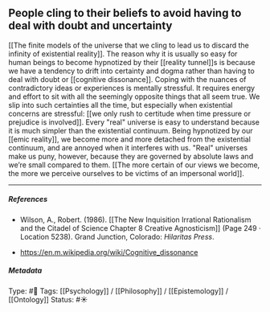 ## People cling to their beliefs to avoid having to deal with doubt and uncertainty  # 

[[The finite models of the universe that we cling to lead us to discard the infinity of existential reality]]. The reason why it is usually so easy for human beings to become hypnotized by their [[reality tunnel]]s is because we have a tendency to drift into certainty and dogma rather than having to deal with doubt or [[cognitive dissonance]]. Coping with the nuances of contradictory ideas or experiences is mentally stressful. It requires energy and effort to sit with all the seemingly opposite things that all seem true. We slip into such certainties all the time, but especially when existential concerns are stressful: [[we only rush to certitude when time pressure or prejudice is involved]]. Every "real" universe is easy to understand because it is much simpler than the existential continuum. Being hypnotized by our [[emic reality]], we become more and more detached from the existential continuum, and are annoyed when it interferes with us. "Real" universes make us puny, however, because they are governed by absolute laws and we’re small compared to them. [[The more certain of our views we become, the more we perceive ourselves to be victims of an impersonal world]]. 
 
___

##### References

- Wilson, A., Robert. (1986). [[The New Inquisition Irrational Rationalism and the Citadel of Science Chapter 8 Creative Agnosticism]] (Page 249 · Location 5238). Grand Junction, Colorado: _Hilaritas Press_.

- https://en.m.wikipedia.org/wiki/Cognitive_dissonance

##### Metadata

Type: #🔴 
Tags: [[Psychology]] / [[Philosophy]] / [[Epistemology]] / [[Ontology]] 
Status: #☀️ 